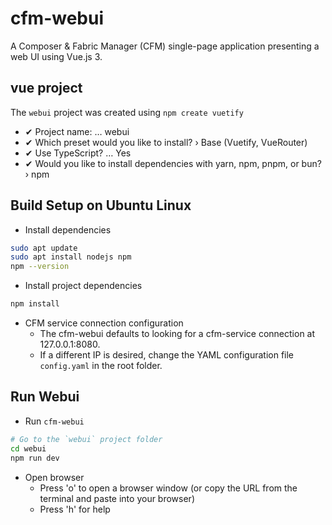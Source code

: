 # cfm-webui

A Composer & Fabric Manager (CFM) single-page application presenting a web UI using Vue.js 3.

## vue project

The `webui` project was created using `npm create vuetify`

- ✔ Project name: … webui
- ✔ Which preset would you like to install? › Base (Vuetify, VueRouter)
- ✔ Use TypeScript? … Yes
- ✔ Would you like to install dependencies with yarn, npm, pnpm, or bun? › npm

## Build Setup on Ubuntu Linux

- Install dependencies

```bash
sudo apt update
sudo apt install nodejs npm
npm --version
```

- Install project dependencies

```bash
npm install
```

- CFM service connection configuration
  - The cfm-webui defaults to looking for a cfm-service connection at 127.0.0.1:8080.
  - If a different IP is desired, change the YAML configuration file `config.yaml` in the root folder.

## Run Webui

- Run `cfm-webui`

```bash
# Go to the `webui` project folder
cd webui
npm run dev
```

- Open browser
  - Press 'o' to open a browser window (or copy the URL from the terminal and paste into your browser)
  - Press 'h' for help
